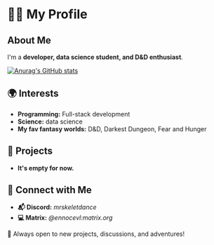 # 🏴‍☠️ My Profile

## About Me
I'm a **developer, data science student, and D&D enthusiast**. 

[![Anurag's GitHub stats](https://github-readme-stats.vercel.app/api?username=Alikhan-Amandinov&show_icons=true&theme=transparent)](https://github.com/anuraghazra/github-readme-stats)

## 🌍 Interests
- **Programming:** Full-stack development 
- **Science:** data science  
- **My fav fantasy worlds:** D&D, Darkest Dungeon, Fear and Hunger

## 📌 Projects
- **It's empty for now.**

## 🔗 Connect with Me
- **📬 Discord:** *mrskeletdance*
- **💻 Matrix:** *@ennocevl:matrix.org*

🚀 Always open to new projects, discussions, and adventures!
